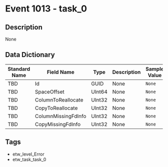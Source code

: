 # Event 1013 - task_0

## Description
None

## Data Dictionary
|Standard Name|Field Name|Type|Description|Sample Value|
|---|---|---|---|---|
|TBD|Id|GUID|None|`None`|
|TBD|SpaceOffset|UInt64|None|`None`|
|TBD|ColumnToReallocate|UInt32|None|`None`|
|TBD|CopyToReallocate|UInt32|None|`None`|
|TBD|ColumnMissingFdInfo|UInt32|None|`None`|
|TBD|CopyMissingFdInfo|UInt32|None|`None`|

## Tags
* etw_level_Error
* etw_task_task_0